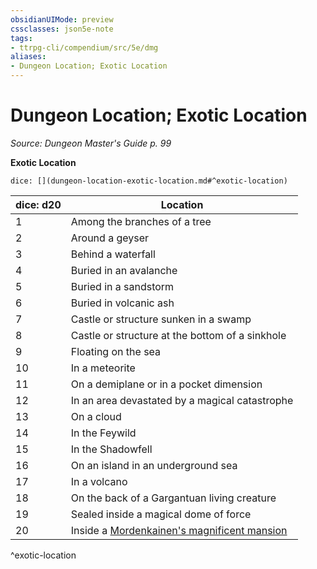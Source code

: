 ```yaml
---
obsidianUIMode: preview
cssclasses: json5e-note
tags:
- ttrpg-cli/compendium/src/5e/dmg
aliases:
- Dungeon Location; Exotic Location
---
```

# Dungeon Location; Exotic Location
*Source: Dungeon Master's Guide p. 99* 

**Exotic Location**

`dice: [](dungeon-location-exotic-location.md#^exotic-location)`

| dice: d20 | Location |
|-----------|----------|
| 1 | Among the branches of a tree |
| 2 | Around a geyser |
| 3 | Behind a waterfall |
| 4 | Buried in an avalanche |
| 5 | Buried in a sandstorm |
| 6 | Buried in volcanic ash |
| 7 | Castle or structure sunken in a swamp |
| 8 | Castle or structure at the bottom of a sinkhole |
| 9 | Floating on the sea |
| 10 | In a meteorite |
| 11 | On a demiplane or in a pocket dimension |
| 12 | In an area devastated by a magical catastrophe |
| 13 | On a cloud |
| 14 | In the Feywild |
| 15 | In the Shadowfell |
| 16 | On an island in an underground sea |
| 17 | In a volcano |
| 18 | On the back of a Gargantuan living creature |
| 19 | Sealed inside a magical dome of force |
| 20 | Inside a [Mordenkainen's magnificent mansion](/3-Mechanics/CLI/Compendium/spells/mordenkainens-magnificent-mansion.md) |
^exotic-location